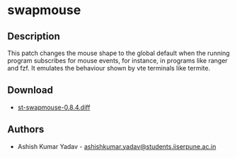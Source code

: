 swapmouse
=========

Description
-----------

This patch changes the mouse shape to the global default when the running
program subscribes for mouse events, for instance, in programs like ranger and
fzf. It emulates the behaviour shown by vte terminals like termite.

Download
--------
* [st-swapmouse-0.8.4.diff](st-swapmouse-0.8.4.diff)

Authors
-------
* Ashish Kumar Yadav - <ashishkumar.yadav@students.iiserpune.ac.in>
